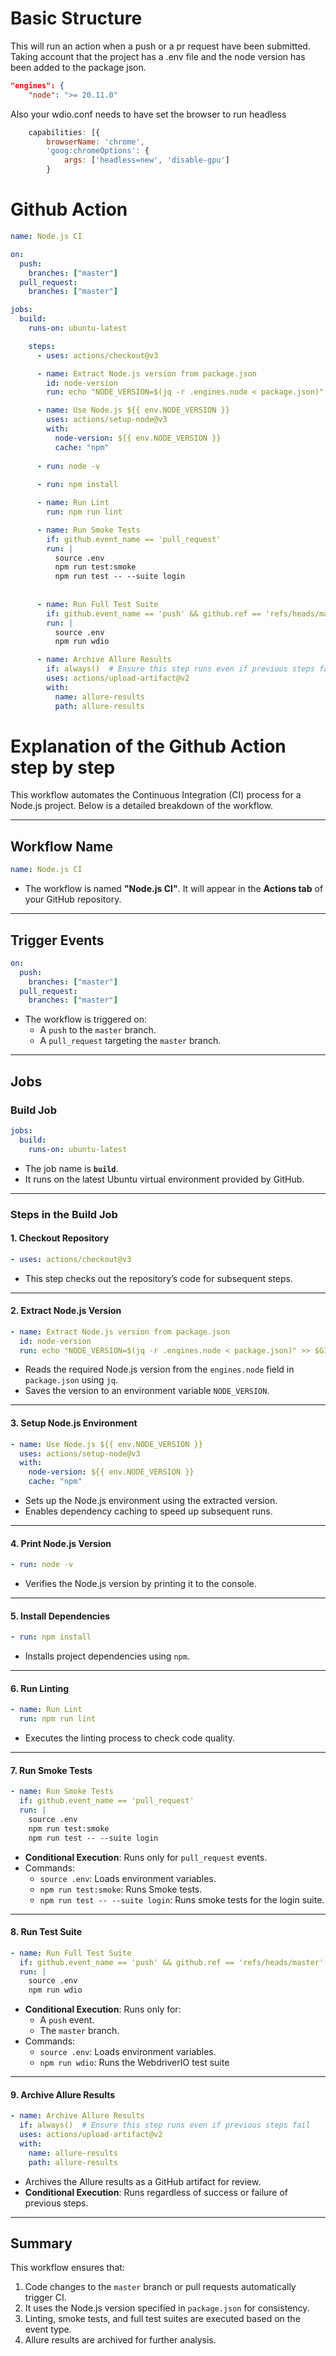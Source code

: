 # Basic Structure 
This will run an action when a push or a pr request have been submitted. 
Taking account that the project has a .env file and the node version has been added to the package json.

```json
"engines": {
    "node": ">= 20.11.0"
```

Also your wdio.conf needs to have set the browser to run headless

```js
    capabilities: [{
        browserName: 'chrome',
        'goog:chromeOptions': {
            args: ['headless=new', 'disable-gpu']
        }
```


# Github Action


```yaml
name: Node.js CI

on:
  push:
    branches: ["master"]
  pull_request:
    branches: ["master"]

jobs:
  build:
    runs-on: ubuntu-latest

    steps:
      - uses: actions/checkout@v3

      - name: Extract Node.js version from package.json
        id: node-version
        run: echo "NODE_VERSION=$(jq -r .engines.node < package.json)" >> $GITHUB_ENV

      - name: Use Node.js ${{ env.NODE_VERSION }}
        uses: actions/setup-node@v3
        with:
          node-version: ${{ env.NODE_VERSION }}
          cache: "npm"
          
      - run: node -v
      
      - run: npm install

      - name: Run Lint
        run: npm run lint

      - name: Run Smoke Tests
        if: github.event_name == 'pull_request'
        run: |
          source .env
          npm run test:smoke
          npm run test -- --suite login
          
   
      - name: Run Full Test Suite
        if: github.event_name == 'push' && github.ref == 'refs/heads/master'
        run: |
          source .env
          npm run wdio

      - name: Archive Allure Results
        if: always()  # Ensure this step runs even if previous steps fail
        uses: actions/upload-artifact@v2
        with:
          name: allure-results
          path: allure-results
```

# Explanation of the Github Action step by step

This workflow automates the Continuous Integration (CI) process for a Node.js project. Below is a detailed breakdown of the workflow.

---

## Workflow Name
```yaml
name: Node.js CI
```
- The workflow is named **"Node.js CI"**. It will appear in the **Actions tab** of your GitHub repository.

---

## Trigger Events
```yaml
on:
  push:
    branches: ["master"]
  pull_request:
    branches: ["master"]
```
- The workflow is triggered on:
  - A `push` to the `master` branch.
  - A `pull_request` targeting the `master` branch.

---

## Jobs

### Build Job
```yaml
jobs:
  build:
    runs-on: ubuntu-latest
```
- The job name is **`build`**.
- It runs on the latest Ubuntu virtual environment provided by GitHub.

---

### Steps in the Build Job

#### 1. Checkout Repository
```yaml
- uses: actions/checkout@v3
```
- This step checks out the repository’s code for subsequent steps.

---

#### 2. Extract Node.js Version
```yaml
- name: Extract Node.js version from package.json
  id: node-version
  run: echo "NODE_VERSION=$(jq -r .engines.node < package.json)" >> $GITHUB_ENV
```
- Reads the required Node.js version from the `engines.node` field in `package.json` using `jq`.
- Saves the version to an environment variable `NODE_VERSION`.

---

#### 3. Setup Node.js Environment
```yaml
- name: Use Node.js ${{ env.NODE_VERSION }}
  uses: actions/setup-node@v3
  with:
    node-version: ${{ env.NODE_VERSION }}
    cache: "npm"
```
- Sets up the Node.js environment using the extracted version.
- Enables dependency caching to speed up subsequent runs.

---

#### 4. Print Node.js Version
```yaml
- run: node -v
```
- Verifies the Node.js version by printing it to the console.

---

#### 5. Install Dependencies
```yaml
- run: npm install
```
- Installs project dependencies using `npm`.

---

#### 6. Run Linting
```yaml
- name: Run Lint
  run: npm run lint
```
- Executes the linting process to check code quality.

---

#### 7. Run Smoke Tests
```yaml
- name: Run Smoke Tests
  if: github.event_name == 'pull_request'
  run: |
    source .env
    npm run test:smoke
    npm run test -- --suite login
```
- **Conditional Execution**: Runs only for `pull_request` events.
- Commands:
  - `source .env`: Loads environment variables.
  - `npm run test:smoke`: Runs Smoke tests.
  - `npm run test -- --suite login`: Runs smoke tests for the login suite.

---

#### 8. Run Test Suite
```yaml
- name: Run Full Test Suite
  if: github.event_name == 'push' && github.ref == 'refs/heads/master'
  run: |
    source .env
    npm run wdio
```
- **Conditional Execution**: Runs only for:
  - A `push` event.
  - The `master` branch.
- Commands:
  - `source .env`: Loads environment variables.
  - `npm run wdio`: Runs the WebdriverIO test suite

---

#### 9. Archive Allure Results
```yaml
- name: Archive Allure Results
  if: always()  # Ensure this step runs even if previous steps fail
  uses: actions/upload-artifact@v2
  with:
    name: allure-results
    path: allure-results
```
- Archives the Allure results as a GitHub artifact for review.
- **Conditional Execution**: Runs regardless of success or failure of previous steps.

---

## Summary
This workflow ensures that:
1. Code changes to the `master` branch or pull requests automatically trigger CI.
2. It uses the Node.js version specified in `package.json` for consistency.
3. Linting, smoke tests, and full test suites are executed based on the event type.
4. Allure results are archived for further analysis.
